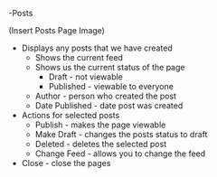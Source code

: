 -Posts

(Insert Posts Page Image)

* Displays any posts that we have created
     * Shows the current feed
     * Shows us the current status of the page
          * Draft - not viewable
          * Published - viewable to everyone
     * Author - person who created the post
     * Date Published - date post was created
* Actions for selected posts
     * Publish - makes the page viewable
     * Make Draft - changes the posts status to draft
     * Deleted - deletes the selected post
     * Change Feed - allows you to change the feed 
* Close - close the pages